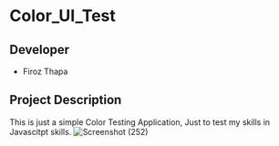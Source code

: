 # Color_UI_Test

## Developer
* Firoz Thapa

## Project Description

This is just a simple Color Testing Application, Just to test my skills in Javascitpt skills.
![Screenshot (252)](https://github.com/Firoz-Thapa/Color_UI_Tests/assets/154414703/7dfa05e0-953e-4b2f-8d89-64fe468c1bc7)
